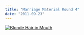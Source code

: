 ```yaml
---
title: "Marriage Material Round 4"
date: "2011-09-23"
---
```


[![](http://nickfoden.files.wordpress.com/2011/09/blonder-hair-in-mouth.jpg "Blonde Hair in Mouth")](http://nickfoden.files.wordpress.com/2011/09/blonder-hair-in-mouth.jpg)
